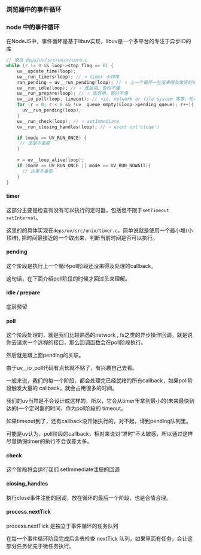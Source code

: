 ### 浏览器中的事件循环
### node 中的事件循环
在NodeJS中，事件循环是基于libuv实现，libuv是一个多平台的专注于异步IO的库
```c
// 来自 deps/uv/src/unix/core.c
while (r != 0 && loop->stop_flag == 0) {
    uv__update_time(loop);
    uv__run_timers(loop); // ⭐️ timer 小顶堆
    ran_pending = uv__run_pending(loop); // ⭐️ 上一个循环一些没来得及做完的事
    uv__run_idle(loop); // ⭐️ 底层用，暂时不懂
    uv__run_prepare(loop); // ⭐️ 底层用，暂时不懂
    uv__io_poll(loop, timeout); // ⭐️io, network or file system 等等，轮询阶段时间不能超过timer堆顶 时间
    for (r = 0; r < 8 && !uv__queue_empty(&loop->pending_queue); r++){
      uv__run_pending(loop);
    }
    uv__run_check(loop); // ⭐️ setImmediate
    uv__run_closing_handles(loop); // ⭐️ event on('close')

    if (mode == UV_RUN_ONCE) {
     // 这里不重要
    }
   
    r = uv__loop_alive(loop);
    if (mode == UV_RUN_ONCE || mode == UV_RUN_NOWAIT){
      // 这里不重要
    }
}
```

#### timer

这部分主要是检查有没有可以执行的定时器，包括但不限于`setTimeout setInterval`。

这里的的具体实现在`deps/uv/src/unix/timer.c`，简单说就是使用一个最小堆(小顶堆), 把时间最接近的一个取出来，判断当前时间是否可以执行。

#### pending

这个阶段是执行上一个循环poll阶段还没来得及处理的callback。

这句话，在下面介绍poll阶段的时候才回过头来理解。

#### idle / prepare

底层预留

#### poll

这个阶段处理的，就是我们比较熟悉的network , fs之类的异步操作回调。就是说你去请求一个远程的接口，那么回调函数会在poll阶段执行。

然后就是跟上面pending的关联。

由于uv__io_poll代码有点长就不贴了，有兴趣自己去看。

一般来说，我们的每一个阶段，都会处理完已经就绪的所有callback，如果poll阶段触发大量的 callback，就会占用很多的时间。

我们的uv当然是不会设计成这样的，所以，它会从timer里拿到最小的(未来最快到达的)一个定时器的时间，作为poll阶段的 timeout。

如果timeout到了，还有callback没开始执行的，对不起，请到pending队列里。

可能是uv认为，poll阶段的callback，相对来说对“准时”不太敏感，所以通过这样尽量确保timer的执行不会误差太多。

#### check

这个阶段将会运行我们 setImmediate注册的回调

#### closing_handles

执行close事件注册的回调，放在循环的最后一个阶段，也是合情合理。

#### process.nextTick

process.nextTick 是独立于事件循环的任务队列

在每一个事件循环阶段完成后会去检查 nextTick 队列，如果里面有任务，会让这部分任务优先于微任务执行。

#### 